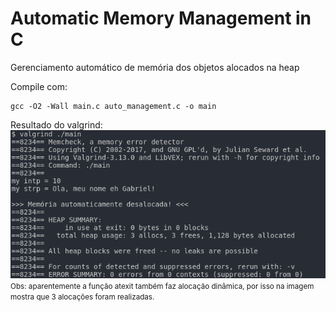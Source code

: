 # Automatic Memory Management in C

Gerenciamento automático de memória dos objetos alocados na heap

Compile com:

```
gcc -O2 -Wall main.c auto_management.c -o main
```

Resultado do valgrind:
<img src="valgrind_result.png" />
<small>Obs: aparentemente a função atexit também faz alocação dinâmica, por isso na imagem mostra que 3 alocações foram realizadas.</small>
